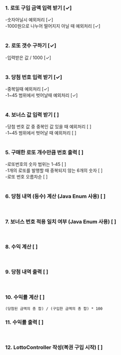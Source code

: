 ### 1. 로또 구입 금액 입력 받기 [✓] <br>
   -숫자아닐시 예외처리 [✓] <br>
   -1000원으로 나누어 떨어지지 아닐 때 예외처리 [✓] <br>
<br>
### 2. 로또 갯수 구하기 [✓] <br>
   -입력받은 값 / 1000 [✓] <br>
<br>
### 3. 당첨 번호 입력 받기 [✓] <br>
   -중복일때 예외처리 [✓] <br>
   -1~45 범위에서 벗어날때 예외처리 [✓] <br>
<br>
### 4. 보너스 값 입력 받기 [ ] <br>
   -당첨 번호 값 중 중복인 값 있을 때 예외처리 [ ] <br>
   -1~45 범위에서 벗어날 때 예외처리 [ ] <br>
<br>
### 5. 구매한 로또 개수만큼 번호 출력 [ ] <br>
   -로또번호의 숫자 범위는 1-45 [ ] <br>
   -1개의 로또를 발행할 때 중복되지 않는 6개의 숫자 [ ] <br>
   -로또 번호 오름차순 [ ] <br>
<br>
### 6. 당첨 내역 (등수) 계산 (Java Enum 사용) [ ] 
<br>

### 7. 보너스 번호 적용 일치 여부 (Java Enum 사용) [ ] 
<br>

### 8. 수익 계산 [ ] 
<br>


### 9. 당첨 내역 출력 [ ] 
<br>


### 10. 수익률 계산 [ ] <br>
    (당첨된 금액의 총 합) / (구입한 금액의 총 합) * 100 

### 11. 수익률 출력 [ ] 
<br>

### 12. LottoController 작성(복권 구입 시작) [ ] <br>

